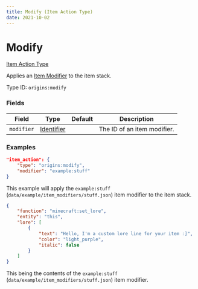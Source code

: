 ```yaml
---
title: Modify (Item Action Type)
date: 2021-10-02
---
```


# Modify

[Item Action Type](../item_action_types.md)

Applies an [Item Modifier](https://minecraft.wiki/w/Item_modifier) to the item stack.

Type ID: `origins:modify`


### Fields

Field | Type | Default | Description
------|------|---------|-------------
`modifier` | [Identifier](../data_types/identifier.md) | | The ID of an item modifier.



### Examples

```json
"item_action": {
    "type": "origins:modify",
    "modifier": "example:stuff"
}
```

This example will apply the `example:stuff` (`data/example/item_modifiers/stuff.json`) item modifier to the item stack.
<br>

```json
{
    "function": "minecraft:set_lore",
    "entity": "this",
    "lore": [
        {
            "text": "Hello, I'm a custom lore line for your item :]",
            "color": "light_purple",
            "italic": false
        }
    ]
}
```

This being the contents of the `example:stuff` (`data/example/item_modifiers/stuff.json`) item modifier.
